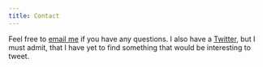 ```yaml
---
title: Contact
---
```


Feel free to [email me](mailto:me@robertstefanic.com) if you have any questions. I also have a [Twitter](https://twitter.com/RobertStefanic), but I must admit, that I have yet to find something that would be interesting to tweet.